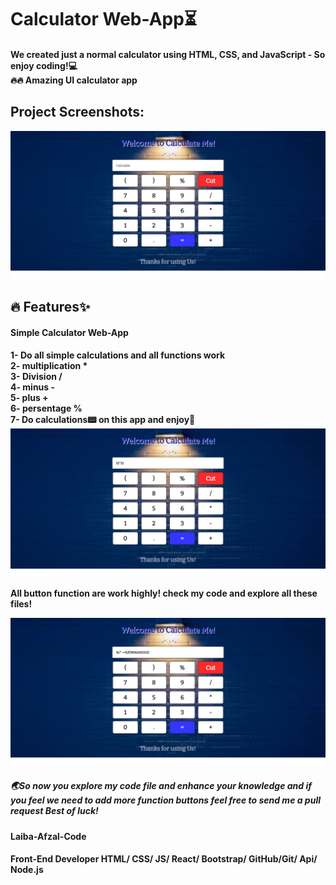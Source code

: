 <h1 style="text-laign: center">Calculator Web-App⏳</h1>
 <h4>We created just a normal calculator using HTML, CSS, and JavaScript - So enjoy coding!💻<br>
 🔥🔥 Amazing UI calculator app</h4>
 <h2>Project Screenshots:</h2>
 <img src="/img/cal.png" alt="Calculator webapp">
 <h2>🔥 Features✨</h2>
 <h4>Simple Calculator Web-App <h4>
1- Do all simple calculations and all functions work<br>
2- multiplication * <br>
3- Division / <br>
4- minus - <br>
5- plus + <br> 
6- persentage %<br>
7- Do calculations📟 on this app and enjoy🥂 <br>

<img src="/img/cul.png" alt="with working">
<p> All button function are work highly! check my code and explore all these files! 

<img src="/img/col1.png" alt="all function button"> <br>

<h5>🌏So now you explore my code file and enhance your knowledge and if you feel we need to add more function buttons feel free to send me a pull request Best of luck!

<h4>Laiba-Afzal-Code<h4>
<h4>Front-End Developer HTML/ CSS/ JS/ React/ Bootstrap/ GitHub/Git/ Api/ Node.js<h4>
